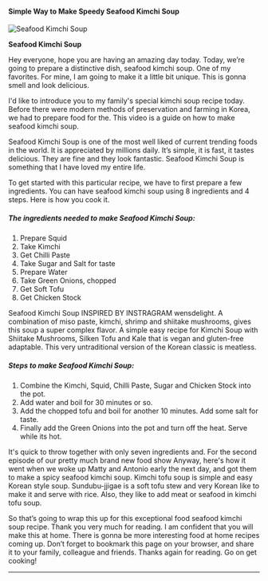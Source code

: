             

#### Simple Way to Make Speedy Seafood Kimchi Soup

![Seafood Kimchi Soup](https://img-global.cpcdn.com/recipes/40cb09265a1830f9/751x532cq70/seafood-kimchi-soup-recipe-main-photo.jpg)

**Seafood Kimchi Soup**

Hey everyone, hope you are having an amazing day today. Today, we’re going to prepare a distinctive dish, seafood kimchi soup. One of my favorites. For mine, I am going to make it a little bit unique. This is gonna smell and look delicious.

I'd like to introduce you to my family's special kimchi soup recipe today. Before there were modern methods of preservation and farming in Korea, we had to prepare food for the. This video is a guide on how to make seafood kimchi soup.

Seafood Kimchi Soup is one of the most well liked of current trending foods in the world. It is appreciated by millions daily. It’s simple, it is fast, it tastes delicious. They are fine and they look fantastic. Seafood Kimchi Soup is something that I have loved my entire life.

To get started with this particular recipe, we have to first prepare a few ingredients. You can have seafood kimchi soup using 8 ingredients and 4 steps. Here is how you cook it.

##### The ingredients needed to make Seafood Kimchi Soup:

1.  Prepare Squid
2.  Take Kimchi
3.  Get Chilli Paste
4.  Take Sugar and Salt for taste
5.  Prepare Water
6.  Take Green Onions, chopped
7.  Get Soft Tofu
8.  Get Chicken Stock

Seafood Kimchi Soup INSPIRED BY INSTRAGRAM wensdelight. A combination of miso paste, kimchi, shrimp and shiitake mushrooms, gives this soup a super complex flavor. A simple easy recipe for Kimchi Soup with Shiitake Mushrooms, Silken Tofu and Kale that is vegan and gluten-free adaptable. This very untraditional version of the Korean classic is meatless.

##### Steps to make Seafood Kimchi Soup:

1.  Combine the Kimchi, Squid, Chilli Paste, Sugar and Chicken Stock into the pot.
2.  Add water and boil for 30 minutes or so.
3.  Add the chopped tofu and boil for another 10 minutes. Add some salt for taste.
4.  Finally add the Green Onions into the pot and turn off the heat. Serve while its hot.

It's quick to throw together with only seven ingredients and. For the second episode of our pretty much brand new food show Anyway, here's how it went when we woke up Matty and Antonio early the next day, and got them to make a spicy seafood kimchi soup. Kimchi tofu soup is simple and easy Korean style soup. Sundubu-jjigae is a soft tofu stew and very Korean like to make it and serve with rice. Also, they like to add meat or seafood in kimchi tofu soup.

So that’s going to wrap this up for this exceptional food seafood kimchi soup recipe. Thank you very much for reading. I am confident that you will make this at home. There is gonna be more interesting food at home recipes coming up. Don’t forget to bookmark this page on your browser, and share it to your family, colleague and friends. Thanks again for reading. Go on get cooking!

* * *